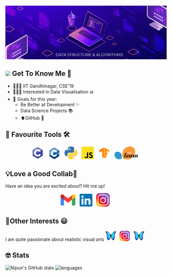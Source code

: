 [![Header](https://github.com/nipun0307/NipunM/blob/612fa4385903ca9a878a65f8c2f1ecc781385862/Artboard%201.png "Header")](https://www.linkedin.com/in/mahajan-nipun/)

## <img src="https://raw.githubusercontent.com/MartinHeinz/MartinHeinz/master/wave.gif" width="30px"> Get To Know Me 🙂
- 👨🏻‍🎓 IIT Gandhinagar, CSE'19
- 🧑🏻‍💻 Interested in Data Visualisation 📊
- 🎯 Goals for this year:
  - Be Better at Development ✨
  - Data Science Projects 📚
  - ⬆️GitHub 🧐

## 💜 Favourite Tools 🛠
<p align="center"> 
<a href=""><img height="40" src="icons/c.png"></a>&nbsp;&nbsp;
<a href=""><img height="40" src="icons/c++.png"></a>&nbsp;&nbsp;
<a href=""><img height="40" src="icons/python.png"></a>&nbsp;&nbsp;
 <a href=""><img height="40" src="icons/js.png"></a>&nbsp;&nbsp;
<a href=""><img height="40" src="icons/tf.png"></a>&nbsp;&nbsp;
<!-- <a href=""><img height="40" src="icons/pytorch.png"></a>&nbsp;&nbsp; -->
<a href=""><img height="40" src="icons/sklearn.png"></a>&nbsp;&nbsp;
<!-- <a href=""><img height="40" src="icons/flask.png"></a>&nbsp;&nbsp;
<a href=""><img height="40" src="icons/dart.png"></a>&nbsp;&nbsp;
<a href=""><img height="40" src="icons/flutter.png"></a>&nbsp;&nbsp; -->
<!-- <a href=""><img height="40" src="icons/html.png"></a>&nbsp;&nbsp; -->
<!-- <a href=""><img height="40" src="icons/css.png"></a>&nbsp;&nbsp; -->
</p>

## 💡Love a Good Collab💜
Have an idea you are excited about? Hit me up!

<p align="center"> 
<a href="mailto:mahajan.n@iitgn.ac.in"><img height="40" src="icons/gmail.png"></a>&nbsp;&nbsp;
<a href="https://www.linkedin.com/in/mahajan-nipun/"><img height="40" src="icons/LinkedIn.png"></a>&nbsp;&nbsp;
<a href="https://www.instagram.com/mahajan.nipun/"><img height="42" src="icons/insta.svg"></a>&nbsp;&nbsp;
</p>

## 🧋Other Interests 😃
I am quite passionate about realistic visual arts <a href=""><img height="33" src="icons/butterfly_e.png"></a>&nbsp;&nbsp;
  <a href="https://www.instagram.com/nipun.art/"><img height="32" src="icons/insta.svg"></a>&nbsp;&nbsp;
  <a href=""><img height="33" src="icons/butterfly_e.png"></a>&nbsp;&nbsp;


## 🤓 Stats

![Nipun's GitHub stats](https://github-readme-stats.vercel.app/api?username=nipun0307)
![languages](https://github-readme-stats.vercel.app/api/top-langs?username=frank-chris&show_icons=true&locale=en)
<!-- ![ReadMe Card](https://github-readme-stats.vercel.app/api/pin/?username=nipun0307&repo=NipunM) -->
